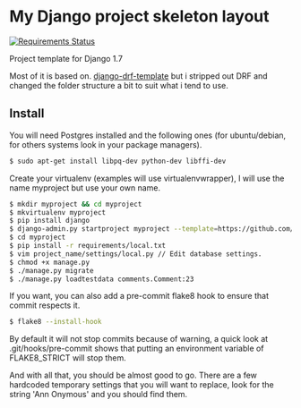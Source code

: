 # My Django project skeleton layout
[![Requirements Status](https://requires.io/github/DanGamble89/Django-Skeleton/requirements.png?branch=master)](https://requires.io/github/DanGamble89/Django-Skeleton/requirements/?branch=master)

Project template for Django 1.7

Most of it is based on. [django-drf-template](https://github.com/Keats/django-drf-template) but i stripped out DRF and changed the folder structure a bit to suit what i tend to use.

## Install
You will need Postgres installed and the following ones (for ubuntu/debian, for others systems look in your package managers).

```bash
$ sudo apt-get install libpq-dev python-dev libffi-dev
```

Create your virtualenv (examples will use virtualenvwrapper), I will use the name myproject but use your own name.

```bash
$ mkdir myproject && cd myproject
$ mkvirtualenv myproject
$ pip install django
$ django-admin.py startproject myproject --template=https://github.com/DanGamble89/Django-Skeleton/archive/master.zip
$ cd myproject
$ pip install -r requirements/local.txt
$ vim project_name/settings/local.py // Edit database settings.
$ chmod +x manage.py
$ ./manage.py migrate
$ ./manage.py loadtestdata comments.Comment:23
```

If you want, you can also add a pre-commit flake8 hook to ensure that commit respects it.

```bash
$ flake8 --install-hook
```

By default it will not stop commits because of warning, a quick look at .git/hooks/pre-commit shows that putting an environment variable of FLAKE8_STRICT will stop them.


And with all that, you should be almost good to go.
There are a few hardcoded temporary settings that you will want to replace, look for the string 'Ann Onymous' and you should find them.
